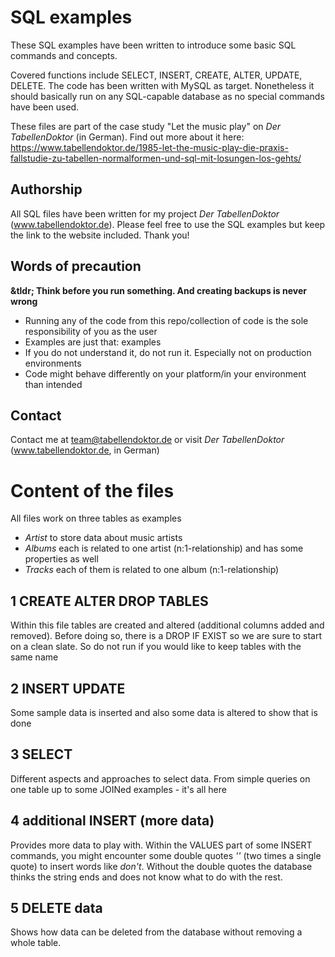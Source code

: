 # SQL examples 

These SQL examples have been written to introduce some basic SQL commands and concepts. 

Covered functions include SELECT, INSERT, CREATE, ALTER, UPDATE, DELETE. The code has been written with MySQL as target. Nonetheless it should basically run on any SQL-capable database as no special commands have been used. 

These files are part of the case study "Let the music play" on _Der TabellenDoktor_ (in German). Find out more about it here:
https://www.tabellendoktor.de/1985-let-the-music-play-die-praxis-fallstudie-zu-tabellen-normalformen-und-sql-mit-losungen-los-gehts/

## Authorship
All SQL files have been written for my project _Der TabellenDoktor_ (www.tabellendoktor.de). Please feel free to use the SQL examples but keep the link to the website included. Thank you!

## Words of precaution
**&tldr; Think before you run something. And creating backups is never wrong**

* Running any of the code from this repo/collection of code is the sole responsibility of you as the user
* Examples are just that: examples
* If you do not understand it, do not run it. Especially not on production environments
* Code might behave differently on your platform/in your environment than intended

## Contact

Contact me at team@tabellendoktor.de or visit _Der TabellenDoktor_ (www.tabellendoktor.de, in German)

# Content of the files

All files work on three tables as examples
* _Artist_ to store data about music artists
* _Albums_ each is related to one artist (n:1-relationship) and has some properties as well
* _Tracks_ each of them is related to one album (n:1-relationship)

## 1 CREATE ALTER DROP TABLES

Within this file tables are created and altered (additional columns added and removed). Before doing so, there is a DROP IF EXIST so we are sure to start on a clean slate. So do not run if you would like to keep tables with the same name

## 2 INSERT UPDATE

Some sample data is inserted and also some data is altered to show that is done

## 3 SELECT

Different aspects and approaches to select data. From simple queries on one table up to some JOINed examples - it's all here

## 4 additional INSERT (more data)

Provides more data to play with. Within the VALUES part of some INSERT commands, you might encounter some double quotes _''_ (two times a single quote) to insert words like _don't_. Without the double quotes the database thinks the string ends and does not know what to do with the rest.

## 5 DELETE data

Shows how data can be deleted from the database without removing a whole table. 
